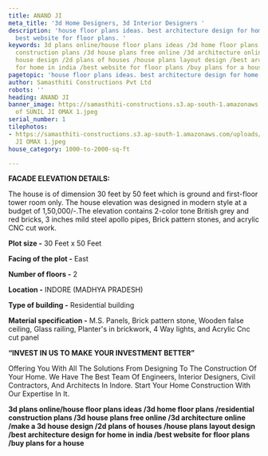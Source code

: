 ```yaml
---
title: ANAND JI
meta_title: '3d Home Designers, 3d Interior Designers '
description: 'house floor plans ideas. best architecture design for home in india.
  best website for floor plans. '
keywords: 3d plans online/house floor plans ideas /3d home floor plans /residential
  construction plans /3d house plans free online /3d architecture online /make a 3d
  house design /2d plans of houses /house plans layout design /best architecture design
  for home in india /best website for floor plans /buy plans for a house
pagetopic: 'house floor plans ideas. best architecture design for home in india. '
author: Samasthiti Constructions Pvt Ltd
robots: ''
heading: ANAND JI
banner_image: https://samasthiti-constructions.s3.ap-south-1.amazonaws.com/uploads/Copy
  of SUNIL JI OMAX 1.jpeg
serial_number: 1
tilephotos:
- https://samasthiti-constructions.s3.ap-south-1.amazonaws.com/uploads/Copy of SUNIL
  JI OMAX 1.jpeg
house_category: 1000-to-2000-sq-ft

---
```

**FACADE ELEVATION DETAILS:**

The house is of dimension 30 feet by 50 feet which is ground and first-floor tower room only. The house elevation was designed in modern style at a budget of 1,50,000/-.The elevation contains 2-color tone British grey and red bricks, 3 inches mild steel apollo pipes, Brick pattern stones, and acrylic CNC cut work.

**Plot size -** 30 Feet x 50 Feet

**Facing of the plot -** East

**Number of floors -** 2

**Location -** INDORE (MADHYA PRADESH)

**Type of building -** Residential building

**Material specification -** M.S. Panels, Brick pattern stone, Wooden false ceiling, Glass railing, Planter's in brickwork, 4 Way lights, and Acrylic Cnc cut panel

**“INVEST IN US TO MAKE YOUR INVESTMENT BETTER”**

Offering You With All The Solutions From Designing To The Construction Of Your Home. We Have The Best Team Of Engineers, Interior Designers, Civil Contractors, And Architects In Indore. Start Your Home Construction With Our Expertise In It.

**3d plans online/house floor plans ideas /3d home floor plans /residential construction plans /3d house plans free online /3d architecture online /make a 3d house design /2d plans of houses /house plans layout design /best architecture design for home in india /best website for floor plans /buy plans for a house**